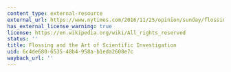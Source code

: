 ```yaml
---
content_type: external-resource
external_url: https://www.nytimes.com/2016/11/25/opinion/sunday/flossing-and-the-art-of-scientific-investigation.html
has_external_license_warning: true
license: https://en.wikipedia.org/wiki/All_rights_reserved
status: ''
title: Flossing and the Art of Scientific Investigation
uid: 6c4de680-6535-48b4-958a-b1eda2608e7c
wayback_url: ''
---
```

